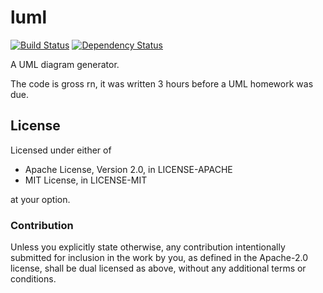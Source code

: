 luml
====

[![Build Status](https://travis-ci.org/remexre/luml.svg?branch=master)](https://travis-ci.org/remexre/luml) [![Dependency Status](https://deps.rs/repo/github/remexre/luml/status.svg)](https://deps.rs/repo/github/remexre/luml)

A UML diagram generator.

The code is gross rn, it was written 3 hours before a UML homework was due.

License
-------

Licensed under either of

-	Apache License, Version 2.0, in LICENSE-APACHE
-	MIT License, in LICENSE-MIT

at your option.

### Contribution

Unless you explicitly state otherwise, any contribution intentionally submitted for inclusion in the work by you, as defined in the Apache-2.0 license, shall be dual licensed as above, without any additional terms or conditions.
